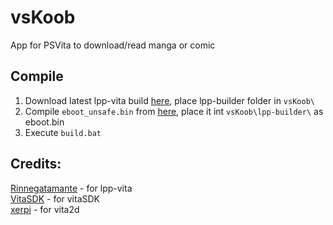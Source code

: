 # vsKoob
App for PSVita to download/read manga or comic
## Compile
1. Download latest lpp-vita build [here](http://rinnegatamante.it/lpp-nightly.php), place lpp-builder folder in `vsKoob\`
2. Compile `eboot_unsafe.bin` from [here](https://github.com/Rinnegatamante/lpp-vita), place it int `vsKoob\lpp-builder\` as eboot.bin
3. Execute `build.bat`
## Credits:
[Rinnegatamante](https://github.com/Rinnegatamante) - for lpp-vita
<br>[VitaSDK](https://github.com/vitasdk) - for vitaSDK
<br>[xerpi](https://github.com/xerpi) - for vita2d
